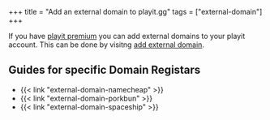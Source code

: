 +++
title = "Add an external domain to playit.gg"
tags = ["external-domain"]
+++

If you have [playit premium](https://playit.gg/account/billing/shop/premium) you can add external domains to your playit account. This can be done by visitng [add external domain](https://playit.gg/account/settings/domains/add-external).

## Guides for specific Domain Registars

* {{< link "external-domain-namecheap" >}}
* {{< link "external-domain-porkbun" >}}
* {{< link "external-domain-spaceship" >}}
